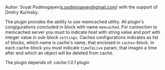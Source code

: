 Auhor: Svyat Podmogayev(s.podmogayev@gmail.com) with the support of Dmitry Kurinsky.

The plugin provides the ability to use memcached utility. All plugin's congigurations concluded in block with name `memcached`. For connection to memcached server you must to indicate *host* with string value and *port* with integer value in sub-block `settings`. Caches configurations indicates as list of blocks, which name is cache's name, that enclosed in `caches`-block. In each cache-block you must indicate `timeToLive` param, that images a time after end which an object will be deleted from cache.

The plugin depends of: *cache:1.0.1* plugin
